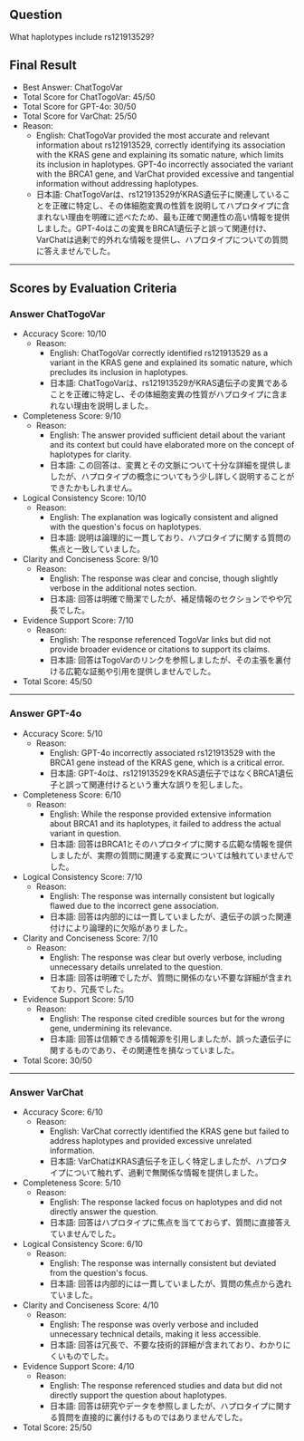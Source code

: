 ## Question

What haplotypes include rs121913529?

## Final Result

- Best Answer: ChatTogoVar
- Total Score for ChatTogoVar: 45/50
- Total Score for GPT-4o: 30/50
- Total Score for VarChat: 25/50
- Reason:
  - English: ChatTogoVar provided the most accurate and relevant information about rs121913529, correctly identifying its association with the KRAS gene and explaining its somatic nature, which limits its inclusion in haplotypes. GPT-4o incorrectly associated the variant with the BRCA1 gene, and VarChat provided excessive and tangential information without addressing haplotypes.
  - 日本語: ChatTogoVarは、rs121913529がKRAS遺伝子に関連していることを正確に特定し、その体細胞変異の性質を説明してハプロタイプに含まれない理由を明確に述べたため、最も正確で関連性の高い情報を提供しました。GPT-4oはこの変異をBRCA1遺伝子と誤って関連付け、VarChatは過剰で的外れな情報を提供し、ハプロタイプについての質問に答えませんでした。

---

## Scores by Evaluation Criteria

### Answer ChatTogoVar
- Accuracy Score: 10/10
  - Reason: 
    - English: ChatTogoVar correctly identified rs121913529 as a variant in the KRAS gene and explained its somatic nature, which precludes its inclusion in haplotypes.
    - 日本語: ChatTogoVarは、rs121913529がKRAS遺伝子の変異であることを正確に特定し、その体細胞変異の性質がハプロタイプに含まれない理由を説明しました。
- Completeness Score: 9/10
  - Reason: 
    - English: The answer provided sufficient detail about the variant and its context but could have elaborated more on the concept of haplotypes for clarity.
    - 日本語: この回答は、変異とその文脈について十分な詳細を提供しましたが、ハプロタイプの概念についてもう少し詳しく説明することができたかもしれません。
- Logical Consistency Score: 10/10
  - Reason: 
    - English: The explanation was logically consistent and aligned with the question's focus on haplotypes.
    - 日本語: 説明は論理的に一貫しており、ハプロタイプに関する質問の焦点と一致していました。
- Clarity and Conciseness Score: 9/10
  - Reason: 
    - English: The response was clear and concise, though slightly verbose in the additional notes section.
    - 日本語: 回答は明確で簡潔でしたが、補足情報のセクションでやや冗長でした。
- Evidence Support Score: 7/10
  - Reason: 
    - English: The response referenced TogoVar links but did not provide broader evidence or citations to support its claims.
    - 日本語: 回答はTogoVarのリンクを参照しましたが、その主張を裏付ける広範な証拠や引用を提供しませんでした。
- Total Score: 45/50

---

### Answer GPT-4o
- Accuracy Score: 5/10
  - Reason: 
    - English: GPT-4o incorrectly associated rs121913529 with the BRCA1 gene instead of the KRAS gene, which is a critical error.
    - 日本語: GPT-4oは、rs121913529をKRAS遺伝子ではなくBRCA1遺伝子と誤って関連付けるという重大な誤りを犯しました。
- Completeness Score: 6/10
  - Reason: 
    - English: While the response provided extensive information about BRCA1 and its haplotypes, it failed to address the actual variant in question.
    - 日本語: 回答はBRCA1とそのハプロタイプに関する広範な情報を提供しましたが、実際の質問に関連する変異については触れていませんでした。
- Logical Consistency Score: 7/10
  - Reason: 
    - English: The response was internally consistent but logically flawed due to the incorrect gene association.
    - 日本語: 回答は内部的には一貫していましたが、遺伝子の誤った関連付けにより論理的に欠陥がありました。
- Clarity and Conciseness Score: 7/10
  - Reason: 
    - English: The response was clear but overly verbose, including unnecessary details unrelated to the question.
    - 日本語: 回答は明確でしたが、質問に関係のない不要な詳細が含まれており、冗長でした。
- Evidence Support Score: 5/10
  - Reason: 
    - English: The response cited credible sources but for the wrong gene, undermining its relevance.
    - 日本語: 回答は信頼できる情報源を引用しましたが、誤った遺伝子に関するものであり、その関連性を損なっていました。
- Total Score: 30/50

---

### Answer VarChat
- Accuracy Score: 6/10
  - Reason: 
    - English: VarChat correctly identified the KRAS gene but failed to address haplotypes and provided excessive unrelated information.
    - 日本語: VarChatはKRAS遺伝子を正しく特定しましたが、ハプロタイプについて触れず、過剰で無関係な情報を提供しました。
- Completeness Score: 5/10
  - Reason: 
    - English: The response lacked focus on haplotypes and did not directly answer the question.
    - 日本語: 回答はハプロタイプに焦点を当てておらず、質問に直接答えていませんでした。
- Logical Consistency Score: 6/10
  - Reason: 
    - English: The response was internally consistent but deviated from the question's focus.
    - 日本語: 回答は内部的には一貫していましたが、質問の焦点から逸れていました。
- Clarity and Conciseness Score: 4/10
  - Reason: 
    - English: The response was overly verbose and included unnecessary technical details, making it less accessible.
    - 日本語: 回答は冗長で、不要な技術的詳細が含まれており、わかりにくいものでした。
- Evidence Support Score: 4/10
  - Reason: 
    - English: The response referenced studies and data but did not directly support the question about haplotypes.
    - 日本語: 回答は研究やデータを参照しましたが、ハプロタイプに関する質問を直接的に裏付けるものではありませんでした。
- Total Score: 25/50